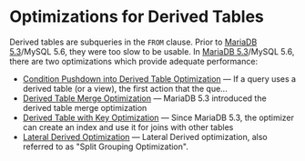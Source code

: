# Optimizations for Derived Tables

Derived tables are subqueries in the `FROM` clause. Prior to [MariaDB 5.3](/kb/en/what-is-mariadb-53/)/MySQL 5.6, they were too slow to be usable. In [MariaDB 5.3](/kb/en/what-is-mariadb-53/)/MySQL 5.6, there are two
optimizations which provide adequate performance:

- [Condition Pushdown into Derived Table Optimization](/replication/optimization-and-tuning/query-optimizations/optimizations-for-derived-tables/condition-pushdown-into-derived-table-optimization/) — If a query uses a derived table (or a view), the first action that the que...
- [Derived Table Merge Optimization](/replication/optimization-and-tuning/query-optimizations/optimizations-for-derived-tables/derived-table-merge-optimization/) — MariaDB 5.3 introduced the derived table merge optimization
- [Derived Table with Key Optimization](/replication/optimization-and-tuning/query-optimizations/optimizations-for-derived-tables/derived-table-with-key-optimization/) — Since MariaDB 5.3, the optimizer can create an index and use it for joins with other tables
- [Lateral Derived Optimization](/replication/optimization-and-tuning/query-optimizations/optimizations-for-derived-tables/lateral-derived-optimization/) — Lateral Derived optimization, also referred to as "Split Grouping Optimization".